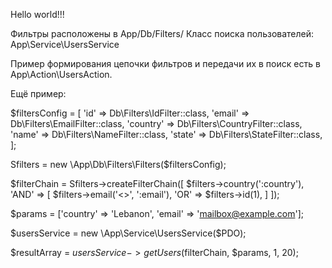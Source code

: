 Hello world!!!

Фильтры расположены в App/Db/Filters/
Класс поиска пользователей: App\Service\UsersService

Пример формирования цепочки фильтров и передачи их в поиск есть в App\Action\UsersAction.

Ещё пример:

$filtersConfig = [
    'id' => Db\Filters\IdFilter::class,
    'email' => Db\Filters\EmailFilter::class,
    'country' => Db\Filters\CountryFilter::class,
    'name' => Db\Filters\NameFilter::class,
    'state' => Db\Filters\StateFilter::class,
];


Sfilters = new \App\Db\Filters\Filters($filtersConfig);


$filterChain = Sfilters->createFilterChain([
    $filters->country(':country'),
    'AND' => [
        $filters->email('<>', ':email'),
        'OR' => $filters->id(1),
    ]
]);


$params = ['country' => 'Lebanon', 'email' => 'mailbox@example.com'];

$usersService = new \App\Service\UsersService($PDO);

$resultArray = $usersService->getUsers($filterChain, $params, 1, 20);
